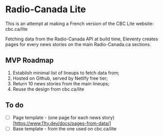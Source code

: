 # Radio-Canada Lite

This is an attempt at making a French version of the CBC Lite website: cbc.ca/lite

Fetching data from the Radio-Canada API at build time, Eleventy creates pages for every news stories on the main Radio-Canada.ca sections.

## MVP Roadmap
1. Establish minimal list of lineups to fetch data from;
2. Hosted on Github, served by Netlify free tier;
3. Return 10 news stories from the main lineups;
4. Reuse the design from cbc.ca/lite

## To do
- [ ] Page template - (one page for each news story)[https://www.11ty.dev/docs/pages-from-data/]
- [ ] Base template - from the one used on cbc.ca/lite
